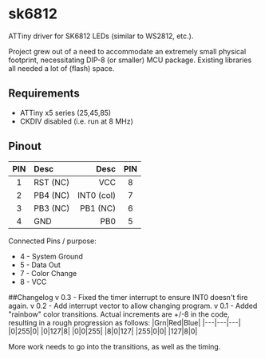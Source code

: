 # sk6812

ATTiny driver for SK6812 LEDs (similar to WS2812, etc.).  

Project grew out of a need to accommodate an extremely small physical
footprint, necessitating DIP-8 (or smaller) MCU package.  Existing
libraries all needed a lot of (flash) space.

## Requirements
 * ATTiny x5 series (25,45,85)
 * CKDIV disabled (i.e. run at 8 MHz)

## Pinout 
|PIN  | Desc      |Desc      |PIN  |
|:---:|:----------|---------:|:---:|
|1    |RST (NC)   |VCC       |    8|
|2    |PB4 (NC)   |INT0 (col)|    7|
|3    |PB3 (NC)   |PB1 (NC)  |    6|
|4    |GND        |PB0       |    5|

Connected Pins / purpose:
* 4 - System Ground
* 5 - Data Out
* 7 - Color Change
* 8 - VCC

##Changelog
v 0.3 - Fixed the timer interrupt to ensure INT0 doesn't fire again.
v 0.2 - Add interrupt vector to allow changing program.
v 0.1 - Added "rainbow" color transitions.  Actual increments are +/-8
in the code, resulting in a rough progression as follows:
|Grn|Red|Blue|
|---|---|---|
|0|255|0|
|0|127|8|
|0|0|255|
|8|0|127|
|255|0|0|
|127|8|0|

More work needs to go into the transitions, as well as the timing.


